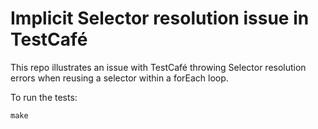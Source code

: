 # Implicit Selector resolution issue in TestCafé

This repo illustrates an issue with TestCafé throwing Selector resolution
errors when reusing a selector within a forEach loop.

To run the tests:
```
make
```